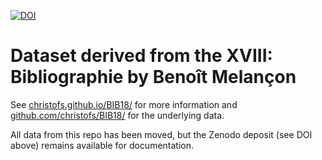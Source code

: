 [![DOI](https://zenodo.org/badge/643157716.svg)](https://zenodo.org/badge/latestdoi/643157716)

# Dataset derived from the XVIII: Bibliographie by Benoît Melançon

See [christofs.github.io/BIB18/](https://christofs.github.io/BIB18/) for more information and [github.com/christofs/BIB18/](https://github.com/christofs/BIB18/) for the underlying data. 

All data from this repo has been moved, but the Zenodo deposit (see DOI above) remains available for documentation. 